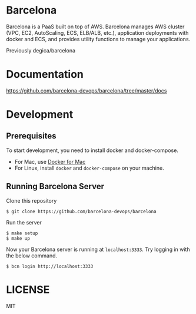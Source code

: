 # Barcelona

Barcelona is a PaaS built on top of AWS. Barcelona manages AWS cluster (VPC, EC2, AutoScaling, ECS, ELB/ALB, etc.), application deployments with docker and ECS, and provides utility functions to manage your applications.

Previously degica/barcelona


# Documentation

https://github.com/barcelona-devops/barcelona/tree/master/docs

# Development

## Prerequisites

To start development, you need to install docker and docker-compose.

- For Mac, use [Docker for Mac](https://docs.docker.com/engine/installation/mac/#/docker-for-mac)
- For Linux, install `docker` and `docker-compose` on your machine.

## Running Barcelona Server

Clone this repository

```
$ git clone https://github.com/barcelona-devops/barcelona
```

Run the server

```
$ make setup
$ make up
```

Now your Barcelona server is running at `localhost:3333`. Try logging in with the below command.

```
$ bcn login http://localhost:3333 
```

# LICENSE

MIT
